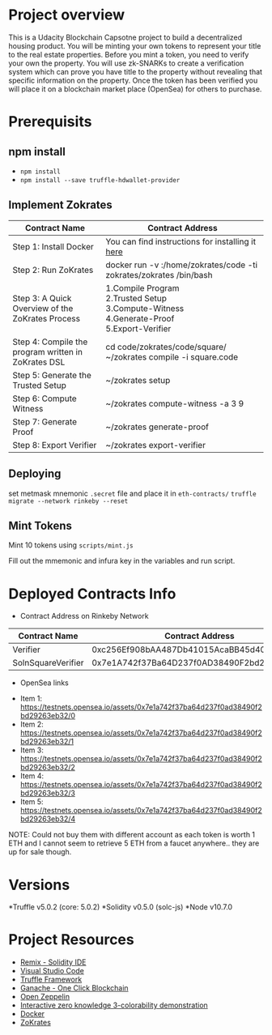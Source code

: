 # Project overview
This is a Udacity Blockchain Capsotne project to build a decentralized housing product. 
You will be minting your own tokens to represent your title to the real estate properties. 
Before you mint a token, you need to verify your own the property.
You will use zk-SNARKs to create a verification system which can prove you have title to the property without revealing that specific information on the property.
Once the token has been verified you will place it on a blockchain market place (OpenSea) for others to purchase.

# Prerequisits
## npm install
 - `npm install`
 - `npm install --save truffle-hdwallet-provider`

## Implement Zokrates
| Contract Name | Contract Address |
| ------------- | ------------- |
| Step 1: Install Docker | You can find instructions for installing it [here](https://docs.docker.com/install/)|
| Step 2: Run ZoKrates | docker run -v <Your path to zokrates>:/home/zokrates/code -ti zokrates/zokrates /bin/bash| 
| Step 3: A Quick Overview of the ZoKrates Process | 1.Compile Program</br> 2.Trusted Setup</br>3.Compute-Witness</br>4.Generate-Proof</br>5.Export-Verifier |
| Step 4: Compile the program written in ZoKrates DSL | cd code/zokrates/code/square/ </br> ~/zokrates compile -i square.code |
| Step 5: Generate the Trusted Setup | ~/zokrates setup |
| Step 6: Compute Witness | ~/zokrates compute-witness -a 3 9 |
| Step 7: Generate Proof | ~/zokrates generate-proof |
| Step 8: Export Verifier | ~/zokrates export-verifier|

## Deploying
set metmask mnemonic `.secret` file and place it in `eth-contracts/`
`truffle migrate --network rinkeby --reset`

## Mint Tokens
Mint 10 tokens using `scripts/mint.js`

Fill out the mmemonic and infura key in the variables and run script.

# Deployed Contracts Info
- Contract Address on Rinkeby Network

| Contract Name | Contract Address |
| ------------- | ------------- |
| Verifier |0xc256Ef908bAA487Db41015AcaBB45d40ad8A65A1|
| SolnSquareVerifier | 0x7e1A742f37Ba64D237f0AD38490F2bd29263Eb32 |


- OpenSea links
 * Item 1: https://testnets.opensea.io/assets/0x7e1a742f37ba64d237f0ad38490f2bd29263eb32/0
 * Item 2: https://testnets.opensea.io/assets/0x7e1a742f37ba64d237f0ad38490f2bd29263eb32/1
 * Item 3: https://testnets.opensea.io/assets/0x7e1a742f37ba64d237f0ad38490f2bd29263eb32/2
 * Item 4: https://testnets.opensea.io/assets/0x7e1a742f37ba64d237f0ad38490f2bd29263eb32/3
 * Item 5: https://testnets.opensea.io/assets/0x7e1a742f37ba64d237f0ad38490f2bd29263eb32/4


 NOTE: Could not buy them with different account as each token is worth 1 ETH and I cannot seem to retrieve 5 ETH from a faucet anywhere.. they are up for sale though.

# Versions
*Truffle v5.0.2 (core: 5.0.2)
*Solidity v0.5.0 (solc-js)
*Node v10.7.0

# Project Resources

* [Remix - Solidity IDE](https://remix.ethereum.org/)
* [Visual Studio Code](https://code.visualstudio.com/)
* [Truffle Framework](https://truffleframework.com/)
* [Ganache - One Click Blockchain](https://truffleframework.com/ganache)
* [Open Zeppelin ](https://openzeppelin.org/)
* [Interactive zero knowledge 3-colorability demonstration](http://web.mit.edu/~ezyang/Public/graph/svg.html)
* [Docker](https://docs.docker.com/install/)
* [ZoKrates](https://github.com/Zokrates/ZoKrates)
